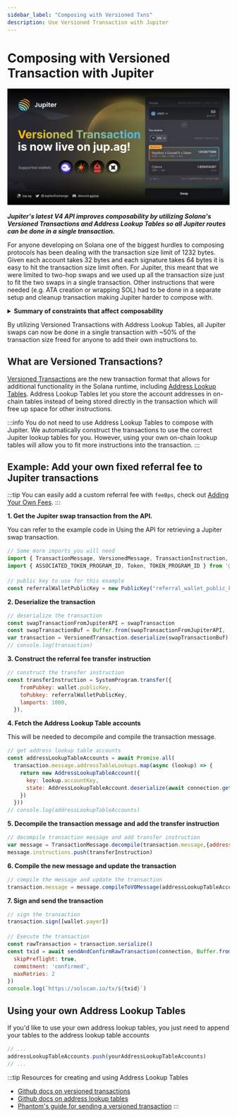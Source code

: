 ```yaml
---
sidebar_label: "Composing with Versioned Txns"
description: Use Versioned Transaction with Jupiter
---
```

# Composing with Versioned Transaction with Jupiter

![versioned_txn](jup_vt.jpeg)


***Jupiter's latest V4 API improves composability by utilizing Solana's Versioned Transactions and Address Lookup Tables so all Jupiter routes can be done in a single transaction.***

For anyone developing on Solana one of the biggest hurdles to composing protocols has been dealing with the transaction size limit of 1232 bytes.  Given each account takes 32 bytes and each signature takes 64 bytes it is easy to hit the transaction size limit often.  For Jupiter, this meant that we were limited to two-hop swaps and we used up all the transaction size just to fit the two swaps in a single transaction.  Other instructions that were needed (e.g. ATA creation or wrapping SOL) had to be done in a separate setup and cleanup transaction making Jupiter harder to compose with.

<details>
<summary><b>Summary of constraints that affect composability</b></summary>
<ul>
<li><b>transaction size</b> is limited to 1232 bytes.  </li>
<li><b>compute budget</b> is defaulted to 200k compute units with a max of 1.4M compute units. If you exceed the compute budget, your transaction will be halted.  Most programs have designed their compute budget to take up 200k which you can use to estimate your compute budget. However, many programs do not have an upper bound on their compute budget and it's possible for them to exceed the limit.  Jupiter transactions request the full 1.4M to accommodate some of these programs as best as possible.</li>
<li><b>cross-program invocations</b> are limited to 4 levels</li>
<li><b>stack usage</b> can not exceed 4k </li>
<li><b>BPF call depth</b> can not exceed 64</li>
</ul>
Get more details from the <a href="https://docs.solana.com/developing/programming-model/runtime">Solana runtime</a>.
</details>

By utilizing Versioned Transactions with Address Lookup Tables, all Jupiter swaps can now be done in a single transaction with ~50% of the transaction size freed for anyone to add their own instructions to.

## What are Versioned Transactions?

[Versioned Transactions](https://docs.solana.com/developing/versioned-transactions) are the new transaction format that allows for additional functionality in the Solana runtime, including [Address Lookup Tables](https://docs.solana.com/developing/lookup-tables).  Address Lookup Tables let you store the account addresses in on-chain tables instead of being stored directly in the transaction which will free up space for other instructions.

:::info You do not need to use Address Lookup Tables to compose with Jupiter.
We automatically construct the transactions to use the correct Jupiter lookup tables for you.  However, using your own on-chain lookup tables will allow you to fit more instructions into the transaction.
:::

## Example:  Add your own fixed referral fee to Jupiter transactions

:::tip You can easily add a custom referral fee with `feeBps`, check out [Adding Your Own Fees](./adding-your-own-fees).
:::

**1. Get the Jupiter swap transaction from the API.**

You can refer to the example code in Using the API for retrieving a Jupiter swap transaction.

```js
// Some more imports you will need
import { TransactionMessage, VersionedMessage, TransactionInstruction, sendAndConfirmRawTransaction, SystemProgram, AddressLookupTableAccount } from '@solana/web3.js';
import { ASSOCIATED_TOKEN_PROGRAM_ID, Token, TOKEN_PROGRAM_ID } from '@solana/spl-token';

// public key to use for this example
const referralWalletPublicKey = new PublicKey("referral_wallet_public_key")
```

**2. Deserialize the transaction**

```js
// deserialize the transaction
const swapTransactionFromJupiterAPI = swapTransaction
const swapTransactionBuf = Buffer.from(swapTransactionFromJupiterAPI, 'base64')
var transaction = VersionedTransaction.deserialize(swapTransactionBuf)
// console.log(transaction)
```

**3. Construct the referral fee transfer instruction**

```js
// construct the transfer instruction
const transferInstruction = SystemProgram.transfer({
    fromPubkey: wallet.publicKey,
    toPubkey: referralWalletPublicKey,
    lamports: 1000,
  }),
```

**4. Fetch the Address Lookup Table accounts**

This will be needed to decompile and compile the transaction message.

```js
// get address lookup table accounts
const addressLookupTableAccounts = await Promise.all(
  transaction.message.addressTableLookups.map(async (lookup) => {
    return new AddressLookupTableAccount({
      key: lookup.accountKey,
      state: AddressLookupTableAccount.deserialize(await connection.getAccountInfo(lookup.accountKey).then((res) => res.data)),
    })
  }))
// console.log(addressLookupTableAccounts)
```

**5. Decompile the transaction message and add the transfer instruction**

```js
// decompile transaction message and add transfer instruction
var message = TransactionMessage.decompile(transaction.message,{addressLookupTableAccounts: addressLookupTableAccounts})
message.instructions.push(transferInstruction)
```

**6. Compile the new message and update the transaction**

```js
// compile the message and update the transaction
transaction.message = message.compileToV0Message(addressLookupTableAccounts)
```

**7. Sign and send the transaction**

```js
// sign the transaction
transaction.sign([wallet.payer])

// Execute the transaction
const rawTransaction = transaction.serialize()
const txid = await sendAndConfirmRawTransaction(connection, Buffer.from(rawTransaction), {
  skipPreflight: true,
  commitment: 'confirmed',
  maxRetries: 2
})
console.log(`https://solscan.io/tx/${txid}`)
```

## Using your own Address Lookup Tables

If you'd like to use your own address lookup tables, you just need to append your tables to the address lookup table accounts

```js
// ...
addressLookupTableAccounts.push(yourAddressLookupTableAccounts)
// ...
```

:::tip Resources for creating and using Address Lookup Tables
- [Github docs on versioned transactions](https://github.com/solana-labs/solana/blob/master/docs/src/developing/versioned-transactions.md)
- [Github docs on address lookup tables](https://github.com/solana-labs/solana/blob/master/docs/src/developing/lookup-tables.md)
- [Phantom's guide for sending a versioned transaction](https://docs.phantom.app/getting-started-with-solana/sending-a-transaction-1)
:::